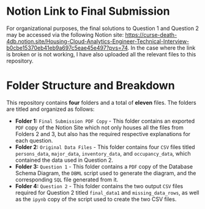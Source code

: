 # Notion Link to Final Submission
For organizational purposes, the final solutions to Question 1 and Question 2 may be accessed via the following Notion site: https://curse-death-4db.notion.site/Housing-Cloud-Analytics-Engineer-Technical-Interview-b0cbe15370eb41eb9a697c5eae45e497?pvs=74. In the case where the link is broken or is not working, I have also uploaded all the relevant files to this repository.

# Folder Structure and Breakdown
This repository contains **four** folders and a total of **eleven** files. The folders are titled and organized as follows:
- **Folder 1:** ```Final Submission PDF Copy``` - This folder contains an exported ```PDF``` copy of the Notion Site which not only houses all the files from Folders 2 and 3, but also has the required respective explanations for each question.
- **Folder 2:** ```Original Data Files``` - This folder contains four ```CSV``` files titled ```persons_data```, ```major_data```, ```inventory_data```, and ```occupancy_data```, which contained the data used in Question 2.
- **Folder 3:** ```Question 1``` - This folder contains a ```PDF``` copy of the Database Schema Diagram, the ```DBML``` script used to generate the diagram, and the corresponding ```SQL``` file generated from it.
- **Folder 4:** ```Question 2``` - This folder contains the two output ```CSV``` files required for Question 2 titled ```final_data1``` and ```missing_data_rows```, as well as the ```ipynb``` copy of the script used to create the two CSV files.
